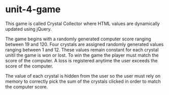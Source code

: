 # unit-4-game

This game is called Crystal Collector where HTML values are dynamically updated using jQuery.

The game begins with a randomly generated computer score ranging between 19 and 120. Four crystals are assigned randomly generated values ranging between 1 and 12.  These values remain constant for each crystal unitil the game is won or lost. To win the game the player must match the score of the computer. A loss is registered anytime the user exceeds the score of the computer.

The value of each crystal is hidden from the user so the user must rely on memory to correctly pick the sum of the crystals clicked in order to match the computer score.